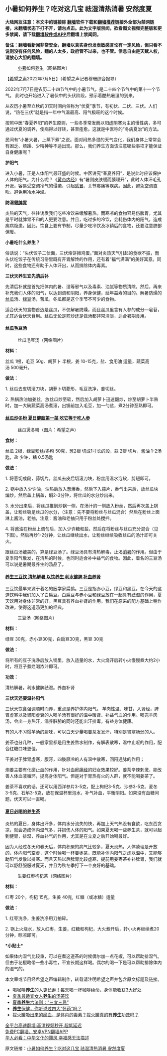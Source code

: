 <!-- 面包屑导航 --> <h2>小暑如何养生？吃对这几宝 祛湿清热消暑 安然度夏</h2> <p class="notice"><b>大陆网友注意：本文中的链接除 <a href="https://github.com/bannedbook/fanqiang" >翻墙</a>软件下载和<a href="https://github.com/killgcd/justmysocks/blob/master/README.md">翻墙推荐</a>链接外全部为禁网链接，未翻墙状态下打不开，请勿点击。此为文字版禁闻，欲看图文视频完整版和更多禁闻，请下载<a href="https://github.com/bannedbook/fanqiang">翻墙软件或APP</a>后翻墙上禁闻网。</p><p>备注：翻墙看新闻非常安全，翻墙以真实身份发表敏感言论有一定风险，但只看不说则没有任何风险，翻的人太多，政府管不过来，也不管。信息自由是天赋人权，请放心大胆的翻墙。</b></p>  <div class="entry"> <figure><figcaption><a href="https://www.bannedbook.org/bnews/tag/%E5%B0%8F%E6%9A%91/" class="st_tag internal_tag" rel="tag" title="标签 小暑 下的日志">小暑</a>如何<a href="https://www.bannedbook.org/bnews/tag/%e5%85%bb%e7%94%9f/" class="st_tag internal_tag" rel="tag" title="标签 养生 下的日志">养生</a>（网络图片）</figcaption></figure> <p>【<span class='wp_keywordlink_affiliate'><a href="https://www.soundofhope.org" title="希望之声" target="_blank">希望之声</a></span>2022年7月5日】（希望之声记者穆珊综合报导）</p> <p align="LEFT">2022年7月7日是农历二十四节气中的小暑节气，是二十四个节气中的第十一个节气。 此时也开始进入了暑伏中的头伏阶段，预示着酷热暑湿的到来。</p> <p>从农历小暑至立秋的31天时间内俗称为“伏夏”季节，有初伏、二伏、三伏。人们说，“热在三伏”就是指一年中气温最高、阳气极旺的这个时候。</p> <p>按照中医“春夏养阳”的养生原则，一些冬季常发而以阳虚阴寒为主的慢性病，多可通过伏夏的调养，使病得以好转，甚至痊愈。这就是中医称的“冬病夏治”的方法。</p> <p>民间有“小暑大暑，上蒸下煮”之说。面对闷热多湿的天气变化，我们身体上常常会有困乏、烦躁、少精神等不适出现。那么，我们养生方面该注意哪些事项才能保证自身健康呢？</p> <p><strong>护阳气</strong></p> <p>进入小暑，正是人体阳气最旺盛的时候。中医讲究“春夏养阳”，是说此时应该保护人体的阳气。为什么呢？《<span class='wp_keywordlink'><a href="https://www.bannedbook.org/forum24/topic3903.html" title="《黄帝内经》" target="_blank">黄帝内经</a></span>》有“暑则皮肤缓而腠理开”，此时人体汗毛孔开张，容易受空调冷气的侵袭，引起<a href="https://www.bannedbook.org/bnews/tag/%E6%84%9F%E5%86%92/" class="st_tag internal_tag" rel="tag" title="标签 感冒 下的日志">感冒</a>、关节疼痛等疾病。因此，避免空调直吹。避免用冷水冲澡。</p> <p><strong>防湿健<a href="https://www.bannedbook.org/bnews/tag/%E8%84%BE%E8%83%83/" class="st_tag internal_tag" rel="tag" title="标签 脾胃 下的日志">脾胃</a></strong></p> <p>炎热的天气，往往诱发我们吃些冷饮来缓解暑热。而寒凉的食物容易伤脾胃，尤其是平时就脾胃不和的人更要注意。并且，吃过多的冷饮，会耗伤体内的阳气，造成疾病隐患。因此，饮食上要有节制，尽量少吃冷饮及冰镇后的食物，还要注意脐部保暖。</p> <p><strong>小暑吃什么养生？</strong></p> <p>俗话说：“头伏饺子二伏面，三伏烙饼摊鸡蛋。”面对炎热天气引起的食欲不振，而头伏吃饺子在传统习俗里既有开胃解馋的作用，还有着“福气满满”的美好寓意。同时，这些食物还有助于人体汗出，从而排除体内毒素。</p> <p><strong>三伏天养生宜先清后补</strong></p> <p>先清后补就是首先把体内的暑、湿等邪气以及毒素、油腻等物质清除，然后，再来补充我们人体的阳气，以达到调和阴阳，养身保健，延年益寿的目的。解暑防燥的<a href="https://www.bannedbook.org/bnews/tag/%e4%b8%9d%e7%93%9c/" class="st_tag internal_tag" rel="tag" title="标签 丝瓜 下的日志">丝瓜</a>汤、<a href="https://www.bannedbook.org/bnews/tag/%e7%bb%bf%e8%b1%86/" class="st_tag internal_tag" rel="tag" title="标签 绿豆 下的日志">绿豆</a>汤，苦瓜，冬瓜都是这个季节不可少的食物。</p>  <p>适合伏天的食物首选是丝瓜，不仅解暑防燥，而且丝瓜里含有人参的成分—皂苷，尤其适合伏天食用。丝瓜无论是煎炒还是做汤都非常清淡，适合暑期食用。</p> <h4><a href="https://www.soundofhope.org/post/632306"><strong>丝瓜毛豆汤</strong></a></h4> <figure><figcaption>丝瓜毛豆汤（网络图片）</figcaption></figure> <p><strong>材料：</strong></p> <p>丝瓜 1根，毛豆 50g、胡萝卜 半根，姜 10-15克，盐、食用油 适量，蔬菜高汤 500毫升。</p> <p><strong>做法：</strong></p> <p>1. 丝瓜去皮切滚刀块，胡萝卜切菱形，毛豆洗净，姜切丝。</p> <p>2. 热锅热油加姜丝，放丝瓜炒至软，然后加入胡萝卜迅速翻炒，炒至胡萝卜半熟时，加一大碗蔬菜高汤煮滚，出锅前加入毛豆，加一勺盐，煮2分钟至熟即可。</p> <h4><a href="https://www.soundofhope.org/post/632147"><strong>丝瓜炒冬粉 夏日健脑第一菜 吃它等于吃人参</strong></a></h4> <figure><figcaption>丝瓜煲冬粉（图片：希望之声）</figcaption></figure> <p><strong>食材：</strong></p> <p>丝瓜 2根，绿豆<a href="https://www.bannedbook.org/bnews/tag/%e7%b2%89%e4%b8%9d/" class="st_tag internal_tag" rel="tag" title="标签 粉丝 下的日志">粉丝</a>/冬粉 50克，葱2根 切成1寸长的段，蒜 2瓣 切片，酱油 1-2汤匙，盐 少许，糖 0.5汤匙</p> <p><strong>做法：</strong></p> <p>1. 将葱切成段，蒜切片。丝瓜去皮后切滚刀块，粉丝用温水泡软，剪短即可。</p> <p>2. 锅中放入少许油，油热后放入葱爆香，然后下入蒜片，香气出来后，放丝瓜块煸炒，然后盖上锅盖，焖2-3分钟，将丝瓜的水分炒出来。</p> <p>3. 水分出来后，将丝瓜推到炒锅一侧，在汤汁的一侧放入粉丝，然后再次盖上锅盖，让粉丝吸足丝瓜的水分，（注意：先不要将粉丝与丝瓜混合）然后在粉丝上面淋上酱油，老抽，注意：酱油和老抽只用于粉丝处搅拌。</p> <p>4. 将酱油在粉丝上调匀后，加入少许糖和盐，然后在将粉丝与丝瓜充分混合（见下图）。然后再炒1-2分钟，让丝瓜继续出水，让粉丝继续吸收丝瓜的汤汁即可关火。</p>  <p>跟丝瓜汤媲美的，算是绿豆汤了。绿豆汤具有清热解毒，止渴<a href="https://www.bannedbook.org/bnews/tag/%E6%B6%88%E6%9A%91/" class="st_tag internal_tag" rel="tag" title="标签 消暑 下的日志">消暑</a>的作用。但由于夏季阳气散发，在清热的时候，也同时适合补中益气的食物。因此，着名的三豆汤可以说是暑期最养生的汤品了。</p> <h4><a href="https://www.soundofhope.org/post/392374"><strong>养生三豆饮 清热解暑 以饮养生 利水健脾 补血养肾</strong></a></h4> <p>三豆饮最早来源于着名的医学家扁鹊。三豆是指赤小豆，绿豆和黑豆。在今天的这道饮料中我们加入了白扁豆。白扁豆与赤小豆和绿豆放在一起具有祛湿的作用，夏天饮用对身体非常的好。黑豆具有养血补肾的作用。我们在原来的配方基础上稍作改进，使得这道汤更加的经典。</p> <figure><figcaption>三豆汤（网络图片）</figcaption></figure> <p><strong>材料：</strong></p> <p>绿豆 30克，赤小豆30克，白扁豆30克，黑豆 30克</p> <p><strong>做法：</strong></p> <p>将所有的豆子洗净后放入锅里，放入适量的水，大火烧开后转小火慢慢煮大约2小时，将豆子煮烂喝浓汁即可。</p> <p><strong>功效：</strong></p> <p>清热解暑，利水健脾祛湿。养血补肾</p> <p><strong>三伏天还要温补阳气</strong></p> <p>三伏天饮食强调顺时而养，重点是养护体内阳气。 羊肉性温、味甘，入肾经，脾胃虚寒以及肾阳虚衰的人喝羊汤有很好的温中暖肾、补益气血的作用。喝完羊肉汤，会出一身热汗，濡养脏腑的同时还能出汗排毒，有益身体健康。</p> <p>有的人不习惯羊汤的膻味，可以白天少量喝姜茶发发汗，特别是胃寒肠弱的人。</p> <p>姜茶也分几种，一般家里都是用生姜熬水制作，有解表散寒，温中止呕的作用，配合红糖口味更佳。</p> <p>干姜对于脾胃虚寒，腹泻，四肢厥冷的人有温中散寒，回阳通脉的作用；</p>  <p>炮姜主要有化瘀止血的作用，针对血瘀<a href="https://www.bannedbook.org/bnews/tag/%E7%97%9B%E7%BB%8F/" class="st_tag internal_tag" rel="tag" title="标签 痛经 下的日志">痛经</a>的妇女效果较好。姜茶辛辣刺激，能改善人体血液循环，提高身体阳气。但是对于胃热有火的人群，就不能喝姜茶了。</p> <p>姜茶不喜欢的话，还可以用西洋参片3-5克，配上枸杞3-5克、沙参3-5克、麦冬3-5克、石斛3-5克，放在保温杯里泡水，补气补血，平衡阴阳。如果没有血糖问题，伏天可以一直喝。</p> <h4><a href="https://www.soundofhope.org/post/389272"><strong>夏日必喝的养生茶</strong></a></h4> <p>炎热的夏日，身体出汗多，体内水分流失的快，再加上天气热没有食欲，吃东西贪凉，就会造成体内湿气多，并损伤人体的阳气。如果夏天喝一些养生茶，就可以起到健胃，排湿，养血补气的作用，尤其是在立夏之后开始喝最好。</p> <p>因为人经过冬天和春天后，体内积聚的病气比较多，夏天炎热，人体腠理是开放的，体内阳气空虚，这个时候喝一杯姜枣茶，既能补体内阳气之虚以温中，又能够助阳气发散以排寒。而且天热以后脾胃比较虚寒，提前用姜枣茶补补脾胃，我们就可以舒舒服服过夏天，并且为秋冬季打下一个良好的基础。</p> <figure><figcaption>生姜红枣枸杞茶（网络图片）</figcaption></figure> <p><strong>材料：</strong></p> <p>红枣 20个，枸杞 15克，生姜 40克,  红糖（或冰糖）适量</p> <p><strong>做法：</strong></p> <p>1. 红枣洗净，生姜洗净用刀拍碎。</p> <p>2. 锅上火烧水，放入红枣，生姜，红糖和枸杞，大火煮开后，转小火再继续煮20分钟，晾凉即可。</p> <p><strong>*小贴士*</strong></p> <p>如果体内湿气比较重，可以在煮这道茶的时候偶尔加一点花椒，可以帮助排湿气。但由于花椒略带一些小毒性，不宜长期这样喝。偶尔的喝一下是可以帮助排除体内的湿气的。</p> <p>本文章或节目经希望之声编辑制作，转载请注明希望之声并包含原文标题及链接。 </p> <div id="taboola-mid-1"></div>  <ul class='op-related-articles' title='相关阅读'> <li><a href='https://www.bannedbook.org/bnews/health/20220704/1753610.html' target='_blank'>喝咖啡<b>养生</b>的人更长寿！每天喝一杯咖啡续命，身体能收获3大好处</a></li> <li><a href='https://www.bannedbook.org/bnews/comments/20220704/1753484.html' target='_blank'>夏季最适宜女人<b>养生</b>的汤茶饮</a></li> <li><a href='https://www.bannedbook.org/bnews/health/20220703/1753378.html' target='_blank'>夏季<b>养生</b>六法则：“三宜三忌”</a></li> <li><a href='https://www.bannedbook.org/bnews/comments/20220701/1752623.html' target='_blank'><b>养生</b>保健，你听说过四大“怀药”吗？</a></li> <li><a href='https://www.bannedbook.org/bnews/health/20220629/1751514.html' target='_blank'>拔火罐吸出来的瘀血，是体内的毒素？拔火罐真的有<b>养生</b>功效吗？</a></li> </ul> <p class="texttj"> <a href="https://github.com/bannedbook/fanqiang/wiki/V2ray%E6%9C%BA%E5%9C%BA" target="_blank">全平台高速翻墙:高清视频秒开,超低延迟</a><br/> <a href="https://github.com/bannedbook/fanqiang/wiki/%E7%A6%81%E9%97%BB%E7%BD%91%E5%AE%89%E5%8D%93%E7%BF%BB%E5%A2%99%E6%96%B0%E9%97%BBAPP" target="_blank">免费PC翻墙、安卓VPN翻墙APP</a><br/> <a href="https://www.bannedbook.org/bnews/comments/20220220/1694796.html" target="_blank">华人必看：中华文化的飓风 幸福感无法描述</a> </p> <p>原文链接：<a class="src_link"  href="https://www.soundofhope.org/post/634667" target="_blank">小暑如何养生？吃对这几宝 祛湿清热消暑 安然度夏</a></p><a name='sharetosocial'></a>  <div style="margin-bottom:5px;padding-bottom:5px;clear:both"> <div id="archive-pix-1" class="banner-ads"> <!-- AuctionX Display platform tag START --> <div id="27602x728x90x621x_ADSLOT1" clicktrack="%%CLICK_URL_ESC%%"></div>  <!-- AuctionX Display platform tag END --> </div> <div id="archive-pix-2" class="banner-ads"> <!-- AuctionX Display platform tag START --> <div id="27556x300x250x621x_ADSLOT1" clicktrack="%%CLICK_URL_ESC%%" style="margin:0 auto;text-align:center"></div>  <!-- AuctionX Display platform tag END --> </div> </div>  <div id="archive-pix-1" class="banner-ads"> <!-- AuctionX Display platform tag START --> <div id="27603x728x90x621x_ADSLOT1" clicktrack="%%CLICK_URL_ESC%%"></div>  <!-- AuctionX Display platform tag END --> </div> </div><!--END ENTRY--> 